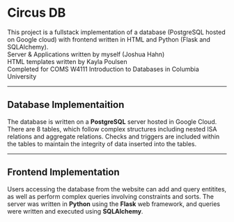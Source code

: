 # Circus DB

This project is a fullstack implementation of a database (PostgreSQL hosted on Google cloud) with frontend written in HTML and Python (Flask and SQLAlchemy). <br>
Server & Applications written by myself (Joshua Hahn) <br>
HTML templates written by Kayla Poulsen <br>
Completed for COMS W4111 Introduction to Databases in Columbia University

---

## Database Implementaition

The database is written on a **PostgreSQL** server hosted in Google Cloud. There are 8 tables, which follow complex structures including nested ISA relations and aggregate relations. Checks and triggers are included within the tables to maintain the integrity of data inserted into the tables.

---

## Frontend Implementation

Users accessing the database from the website can add and query entitites, as well as perform complex queries involving constraints and sorts. The server was written in **Python** using the **Flask** web framework, and queries were written and executed using **SQLAlchemy**. 
